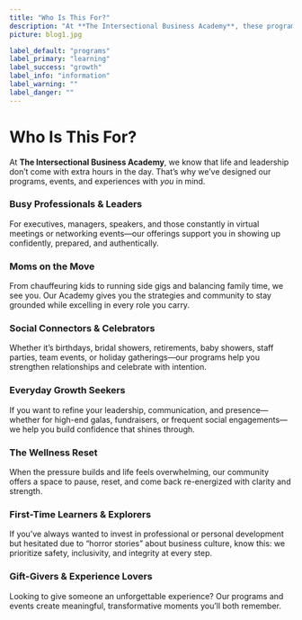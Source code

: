 ```yaml
---
title: "Who Is This For?"
description: "At **The Intersectional Business Academy**, these programs are for anyone who values growth, balance, and walking forward with confidence, clarity, and community support."
picture: blog1.jpg

label_default: "programs" 
label_primary: "learning"
label_success: "growth"
label_info: "information"
label_warning: ""
label_danger: ""
---
```


# Who Is This For?  

At **The Intersectional Business Academy**, we know that life and leadership don’t come with extra hours in the day. That’s why we’ve designed our programs, events, and experiences with *you* in mind.  

### Busy Professionals & Leaders  
For executives, managers, speakers, and those constantly in virtual meetings or networking events—our offerings support you in showing up confidently, prepared, and authentically.  

### Moms on the Move  
From chauffeuring kids to running side gigs and balancing family time, we see you. Our Academy gives you the strategies and community to stay grounded while excelling in every role you carry.  

### Social Connectors & Celebrators  
Whether it’s birthdays, bridal showers, retirements, baby showers, staff parties, team events, or holiday gatherings—our programs help you strengthen relationships and celebrate with intention.  

### Everyday Growth Seekers  
If you want to refine your leadership, communication, and presence—whether for high-end galas, fundraisers, or frequent social engagements—we help you build confidence that shines through.  

### The Wellness Reset  
When the pressure builds and life feels overwhelming, our community offers a space to pause, reset, and come back re-energized with clarity and strength.  

### First-Time Learners & Explorers  
If you’ve always wanted to invest in professional or personal development but hesitated due to “horror stories” about business culture, know this: we prioritize safety, inclusivity, and integrity at every step.  

### Gift-Givers & Experience Lovers  
Looking to give someone an unforgettable experience? Our programs and events create meaningful, transformative moments you’ll both remember.  


